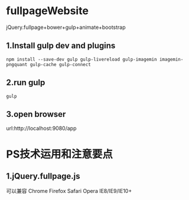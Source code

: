 # fullpageWebsite
jQuery.fullpage+bower+gulp+animate+bootstrap

## 1.Install gulp dev and plugins
```Terminal:
npm install --save-dev gulp gulp-livereload gulp-imagemin imagemin-pngquant gulp-cache gulp-connect
```
## 2.run gulp
```Termainal:
gulp
```
## 3.open browser
url:http://localhost:9080/app

# PS技术运用和注意要点
## 1.jQuery.fullpage.js
可以兼容 Chrome Firefox Safari Opera IE8/IE9/IE10+
